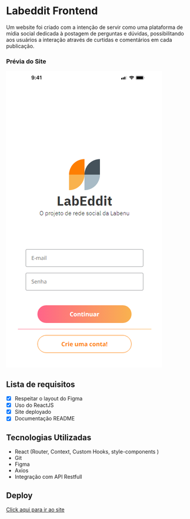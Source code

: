 # Labeddit Frontend
Um website foi criado com a intenção de servir como uma plataforma de mídia social dedicada à postagem de perguntas e dúvidas, possibilitando aos usuários a interação através de curtidas e comentários em cada publicação.

### Prévia do Site

![App Screenshot](./labeddit-frontend/public/previa.png)


## Lista de requisitos

- [x]  Respeitar o layout do Figma
- [x]  Uso do ReactJS
- [x]  Site deployado
- [x]  Documentação README

## Tecnologias Utilizadas

- React (Router, Context, Custom Hooks, style-components )
- Git
- Figma
- Axios
- Integração com API Restfull

## Deploy

[Click aqui para ir ao site](https://projeto-labeeddit.surge.sh/)


